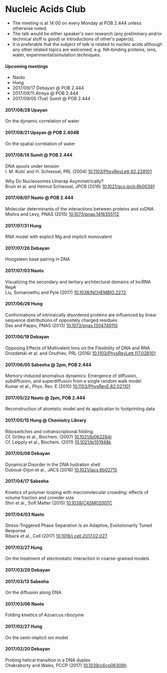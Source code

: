 # Nucleic Acids Club
 + The meeting is at 14:00 on every Monday at POB 2.444 unless otherwise noted.
 + The talk would be either speaker's own research (any preliminary and/or technical stuff is good) or introductions of other's paper(s).
 + It is preferable that the subject of talk is related to nucleic acids although any other related topics are welcomed; e.g. NA-binding proteins, ions, water, experimental/simulation techniques.


#### Upcoming meetings
 + Naoto
 + Hung
 + 2017/09/17 Debayan @ POB 2.444
 + 2017/09/11 Atreya @ POB 2.444 
 + 2017/09/05 (Tue) Sumit @ POB 2.444
 
 
#### 2017/08/28 Upayan
On the dynamic correlation of water

#### 2017/08/21 Upayan @ POB 2.404B
On the spatial correlation of water

#### 2017/08/14 Sumit @ POB 2.444
DNA spools under tension  
I. M. Kulić and H. Schiessel, PRL (2004) [10.1103/PhysRevLett.92.228101](https://doi.org/10.1103/PhysRevLett.92.228101)

Why Do Nucleosomes Unwrap Asymmetrically?  
Bruin et al. and Helmut Schiessel, JPCB (2016) [10.1021/acs.jpcb.6b00391](https://doi.org/10.1021/acs.jpcb.6b00391)

#### 2017/08/07 Naoto @ POB 2.444
Molecular determinants of the interactions between proteins and ssDNA  
Mishra and Levy, PNAS (2015) [10.1073/pnas.1416355112](http://dx.doi.org/10.1073/pnas.1416355112)

#### 2017/07/31 Hung
RNA model with explicit Mg and implicit monovalent
 
#### 2017/07/26 Debayan
Hoogsteen base pairing in DNA

#### 2017/07/03 Naoto
Visualizing the secondary and tertiary architectural domains of lncRNA RepA  
Liu, Somarowthu and Pyle (2017) [10.1038/NCHEMBIO.2272](http://dx.doi.org/10.1038/NCHEMBIO.2272)
 
#### 2017/06/26 Hung
Conformations of intrinsically disordered proteins are influenced by linear sequence distributions of oppositely charged residues  
Das and Pappu, PNAS (2013) [10.1073/pnas.1304749110](http://dx.doi.org/10.1073/pnas.1304749110)

#### 2017/06/19 Debayan
Opposing Effects of Multivalent Ions on the Flexibility of DNA and RNA  
Drozdetski et al. and Onufriev, PRL (2016) [10.1103/PhysRevLett.117.028101](http://dx.doi.org/10.1103/PhysRevLett.117.028101)

#### 2017/06/05 Sabeeha @ 2pm, POB 2.444
Memory-induced anomalous dynamics: Emergence of diffusion, subdiffusion, and superdiffusion from a single random walk model  
Kumar et al., Phys. Rev. E (2010) [10.1103/PhysRevE.82.021101](http://dx.doi.org/10.1103/PhysRevE.82.021101)

#### 2017/05/22 Naoto @ 2pm, POB 2.444
Reconstruction of atomistic model and its application to footprinting data
 
#### 2017/05/15 Hung @ Chemistry Library
Riboswitches and cotranscriptional folding.  
Cf. Grilley et al., Biochem. (2007) [10.1021/bi062284r](http://dx.doi.org/10.1021/bi062284r)  
Cf. Leipply et al., Biochem. (2011) [10.1021/bi101948k](http://dx.doi.org/10.1021/bi101948k)

#### 2017/05/08 Debayan
Dynamical Disorder in the DNA hydration shell  
Duboué-Dijon et al., JACS (2016) [10.1021/jacs.6b02715](http://dx.doi.org/10.1021/jacs.6b02715)

#### 2017/04/17 Sabeeha
Kinetics of polymer looping with macromolecular crowding: effects of volume fraction and crowder size  
Shin et al., Soft Matter (2015) [10.1039/C4SM02007C](http://dx.doi.org/10.1039/C4SM02007C)

#### 2017/04/03 Naoto
Stress-Triggered Phase Separation Is an Adaptive, Evolutionarily Tuned Response  
Riback et al., Cell (2017) [10.1016/j.cell.2017.02.027](http://dx.doi.org/10.1016/j.cell.2017.02.027)

#### 2017/03/27 Hung
On the treatment of electrostatic interaction in coarse-grained models  

#### 2017/03/20 Debayan

#### 2017/03/13 Sabeeha
On the diffusion along DNA  

#### 2017/03/06 Naoto
Folding kinetics of Azoarcus ribozyme  

#### 2017/02/27 Hung
On the semi-implicit ion model  

#### 2017/02/20 Debayan 
Probing helical transition in a DNA duplex  
Chakraborty and Wales, PCCP (2017) [10.1039/c6cp06309h](http://dx.doi.org/10.1039/c6cp06309h)

